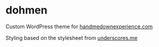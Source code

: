 # dohmen
Custom WordPress theme for [handmedownexperience.com](https://handmedownexperience.com)

Styling based on the stylesheet from [underscores.me](https://underscores.me)

